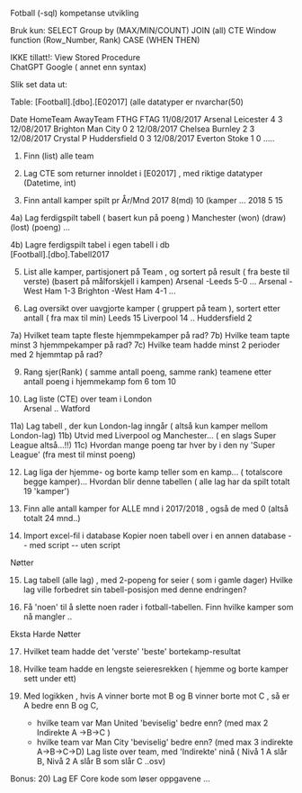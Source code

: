 Fotball (-sql) kompetanse utvikling


Bruk kun:
   SELECT
   Group by  (MAX/MIN/COUNT)
   JOIN (all) 
   CTE
   Window function  (Row_Number, Rank) 
   CASE  (WHEN THEN)

IKKE tillatt!:
  View
  Stored Procedure  
  ChatGPT
  Google ( annet enn syntax)   


Slik set data ut:

Table: [Football].[dbo].[E02017]   (alle datatyper er nvarchar(50)

Date	    HomeTeam	AwayTeam	FTHG	FTAG
11/08/2017	Arsenal	    Leicester	4	    3
12/08/2017	Brighton	Man City	0	    2
12/08/2017	Chelsea	    Burnley	    2	    3
12/08/2017	Crystal P	Huddersfield 0	    3
12/08/2017	Everton	    Stoke	     1	    0
.....



1)
     Finn (list) alle team 
 
2)
     Lag CTE som returner innoldet  i  [E02017] , med riktige datatyper (Datetime, int)
 
3) 
     Finn antall kamper spilt pr År/Mnd
2017 8(md)  10 (kamper
...
2018 5     15 

 
4a)
     Lag ferdigspilt tabell   ( basert kun på poeng  )
Manchester  (won) (draw) (lost) (poeng)
...


4b) 
     Lagre ferdigspilt tabel i egen tabell i db   
[Football].[dbo].Tabell2017


5)
     List alle kamper, partisjonert på Team , og sortert på result ( fra beste til verste) (basert på målforskjell i kampen)
Arsenal -Leeds 5-0
...
Arsenal -West Ham 1-3
Brighton -West Ham 4-1
...

 
6) 
     Lag oversikt over  uavgjorte kamper ( gruppert på team ), sortert etter antall ( fra max til min)
Leeds  15
Liverpool 14
..
Huddersfield 2
	 
   
7a)
     Hvilket team tapte fleste hjemmpekamper på rad?
7b)
     Hvilke team tapte minst 3 hjemmpekamper på rad?
7c) 
    Hvilke team hadde minst 2 perioder med 2 hjemmtap på rad?

9) 
     Rang sjer(Rank) ( samme antall poeng, samme rank)  teamene etter antall poeng i hjemmekamp fom 6 tom 10

10) 
      Lag liste (CTE) over team i London  
Arsenal
..
Watford


11a)
     Lag tabell , der kun London-lag inngår  ( altså kun kamper mellom London-lag)
11b) 
     Utvid med Liverpool og Manchester... ( en slags Super League altså...!!)
11c) 
     Hvordan mange poeng tar hver by i den ny 'Super League' (fra mest til minst poeng)

   
12)
     Lag liga der hjemme- og borte kamp teller som en kamp... ( totalscore begge kamper)...
     Hvordan blir denne tabellen  ( alle lag har da spilt totalt 19 'kamper')


13) 
      Finn alle antall kamper for ALLE mnd i 2017/2018 , også de med 0 (altså totalt 24 mnd..)


14) 
     Import excel-fil i database
     Kopier noen tabell over i en annen database
	 -- med script
	 -- uten script
	
Nøtter	

15)
     Lag tabell (alle lag) , med 2-popeng for seier ( som i gamle dager)
     Hvilke lag ville forbedret sin tabell-posisjon med denne endringen?

16)
     Få 'noen' til å slette noen rader i fotball-tabellen.
     Finn hvilke kamper som nå mangler ..

	
Eksta Harde Nøtter

17)  
     Hvilket team hadde det 'verste' 'beste' bortekamp-resultat
18)  
     Hvilke team hadde en lengste seieresrekken ( hjemme og borte kamper sett under ett) 

19)  Med logikken  , hvis A vinner borte mot B og B vinner borte mot C , så er A bedre enn B og C,
     -  hvilke team var Man United 'beviselig' bedre enn? (med max 2 Indirekte  A ->B->C  )
	 -  hvilke team var Man City 'beviselig' bedre enn?  (med max 3 indirekte  A->B->C->D)
	 Lag liste over team, med 'Indirekte' ninå ( Nivå 1 A slår B, Nivå 2 A slår B som slår C ..osv)
	 
	 
Bonus:
20)
     Lag EF Core kode som løser oppgavene ...
